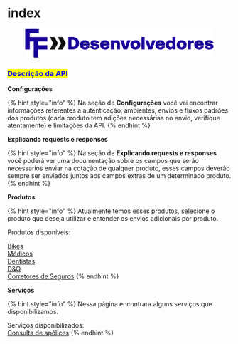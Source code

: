 # index



<figure><img src="img/FF4Desenvolvedores-positive.png" alt=""><figcaption></figcaption></figure>

### <mark style="color:blue;">Descrição da API</mark>

**Configurações**

{% hint style="info" %}
Na seção de **Configurações** você vai encontrar informações referentes a autenticação, ambientes, envios e fluxos padrões dos produtos (cada produto tem adições necessárias no envio, verifique atentamente) e limitações da API.
{% endhint %}

**Explicando requests e responses**

{% hint style="info" %}
Na seção de **Explicando requests e responses** você poderá ver uma documentação sobre os campos que serão necessarios enviar na cotação de qualquer produto, esses campos deverão sempre ser enviados juntos aos campos extras de um determinado produto.
{% endhint %}

**Produtos**

{% hint style="info" %}
Atualmente temos esses produtos, selecione o produto que deseja utilizar e entender os envios adicionais por produto.&#x20;

Produtos disponíveis:

[Bikes](produtos/bike/)\
[Médicos](produtos/medicos/)\
[Dentistas](produtos/dentistas/)\
[D\&O\
](produtos/dao/)[Corretores de Seguros](produtos/corretores/)
{% endhint %}

**Serviços**

{% hint style="info" %}
Nessa página encontrara alguns serviços que disponibilizamos. &#x20;

Serviços disponibilizados:\
[Consulta de apólices](services/policy.md)
{% endhint %}
